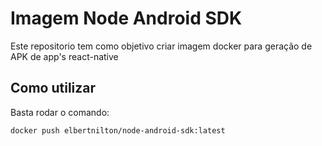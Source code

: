 # Imagem Node Android SDK

Este repositorio tem como objetivo criar imagem docker para geração de APK de app's react-native

## Como utilizar

Basta rodar o comando:

```shell
docker push elbertnilton/node-android-sdk:latest
```